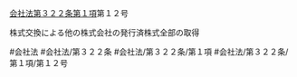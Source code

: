 [会社法第３２２条第１項](会社法＿＿＿＿第３２２条第１項)第１２号

株式交換による他の株式会社の発行済株式全部の取得


#会社法
#会社法/第３２２条
#会社法/第３２２条/第１項
#会社法/第３２２条/第１項/第１２号
